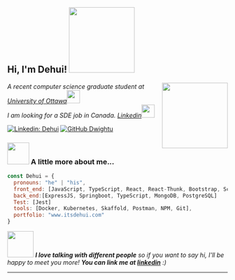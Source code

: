 <h2> Hi, I'm Dehui! <img src="https://media0.giphy.com/headers/GitHub/w8ZJLtJbmuph.gif" width="150"></h2>
<img align='right' src="https://i.pinimg.com/originals/e4/26/70/e426702edf874b181aced1e2fa5c6cde.gif" width="150">
<p><em>A recent computer science graduate student at <a href="https://www2.uottawa.ca/en">University of Ottawa</a><img src="https://media.giphy.com/media/fYSnHlufseco8Fh93Z/giphy.gif" width="30"></br>I am looking for a SDE job in Canada.    <a href="https://www.linkedin.com/in/dehui-yu-3a7062227/">Linkedin</a><img src="https://media.giphy.com/media/WUlplcMpOCEmTGBtBW/giphy.gif" width="30"> 
</em></p>

[![Linkedin: Dehui](https://img.shields.io/badge/-Dehui-blue?style=flat-square&logo=Linkedin&logoColor=white&link=https://www.linkedin.com/in/dehui/)](https://www.linkedin.com/in/dehui-yu-3a7062227/)
[![GitHub Dwightu](https://img.shields.io/github/followers/Dwightu?label=follow&style=social)](https://github.com/Dwightu)


### <img src="https://media.giphy.com/media/VgCDAzcKvsR6OM0uWg/giphy.gif" width="50"> A little more about me...  

```javascript
const Dehui = {
  pronouns: "he" | "his",
  front_end: [JavaScript, TypeScript, React, React-Thunk, Bootstrap, Scss, HTML/CSS],
  back_end:[ExpressJS, Springboot, TypeScript, MongoDB, PostgreSQL]
  Test: [Jest]
  tools: [Docker, Kubernetes, Skaffold, Postman, NPM, Git],
  portfolio: "www.itsdehui.com"
}
```

<img src="https://media.giphy.com/media/LnQjpWaON8nhr21vNW/giphy.gif" width="60"> <em><b>I love talking with different people</b> so if you want to say hi, I'll be happy to meet you more! <b>You can link me at <a href="https://www.linkedin.com/in/dehui-yu-3a7062227/">linkedin<a/></b> :)</em>

---
